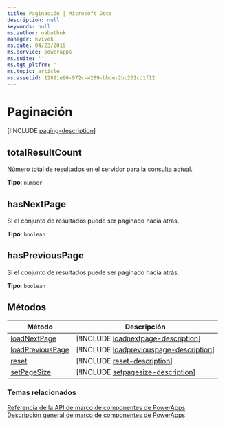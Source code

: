 ```yaml
---
title: Paginación | Microsoft Docs
description: null
keywords: null
ms.author: nabuthuk
manager: kvivek
ms.date: 04/23/2019
ms.service: powerapps
ms.suite: ''
ms.tgt_pltfrm: ''
ms.topic: article
ms.assetid: 12891e96-972c-4289-bbde-2bc261cd1f12
---
```


# <a name="paging"></a>Paginación

[!INCLUDE [paging-description](includes/paging-description.md)]

## <a name="totalresultcount"></a>totalResultCount

Número total de resultados en el servidor para la consulta actual.

**Tipo**: `number`

## <a name="hasnextpage"></a>hasNextPage

Si el conjunto de resultados puede ser paginado hacia atrás.

**Tipo**: `boolean`

## <a name="haspreviouspage"></a>hasPreviousPage

Si el conjunto de resultados puede ser paginado hacia atrás.

**Tipo**: `boolean`

## <a name="methods"></a>Métodos

|Método | Descripción |
| ------|-------------|
|[loadNextPage](paging/loadnextpage.md)|[!INCLUDE [loadnextpage-description](paging/includes/loadnextpage-description.md)]|
|[loadPreviousPage](paging/loadpreviouspage.md)|[!INCLUDE [loadpreviouspage-description](paging/includes/loadpreviouspage-description.md)]|
|[reset](paging/reset.md)|[!INCLUDE [reset-description](paging/includes/reset-description.md)]|
|[setPageSize](paging/setpagesize.md)|[!INCLUDE [setpagesize-description](paging/includes/setpagesize-description.md)]|


### <a name="related-topics"></a>Temas relacionados

[Referencia de la API de marco de componentes de PowerApps](../reference/index.md)<br/>
[Descripción general de marco de componentes de PowerApps](../overview.md)